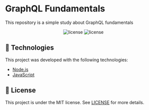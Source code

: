 # GraphQL Fundamentals
<p align="justify">
This repository is a simple study about GraphQL fundamentals
</p>


<p align="center">
<img src="https://img.shields.io/github/license/GusMartins499/graphql-fundamentals" alt="license">
<img src="https://img.shields.io/github/repo-size/GusMartins499/graphql-fundamentals" alt="license">
</p>


## :rocket: Technologies

This project was developed with the following technologies:

- [Node.js](https://nodejs.org/en/)
- [JavaScript](https://www.typescriptlang.org/)

## :memo: License

This project is under the MIT license. See [LICENSE](LICENSE) for more details.
